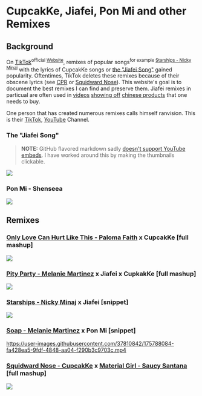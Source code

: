 # CupcakKe, Jiafei, Pon Mi and other Remixes

## Background
On [TikTok](https://en.wikipedia.org/wiki/TikTok)<sup>official [Website](https://www.tiktok.com/)</sup>, remixes of popular songs<sup>for example [Starships - Nicky Minaj](#starships---nicky-minaj-x-jiafei)</sup> with the lyrics of CupcakKe songs or [the "Jiafei Song"](#the-jiafei-song) gained popularity. Oftentimes, TikTok deletes these remixes because of their obscene lyrics (see [CPR](https://www.youtube.com/watch?v=aRO4wQ4SVTk) or [Squidward Nose](https://www.youtube.com/watch?v=8Jo_sAPspIQ)). This website's goal is to document the best remixes I can find and preserve them. Jiafei remixes in particual are often used in [videos](https://www.tiktok.com/@chiwis_minaj/video/7086754267494714630) [showing off](https://www.tiktok.com/@jiafei_home_products/video/7100469823250926853) [chinese products](https://www.tiktok.com/@jiafei_home_products/video/7095322469283745029) that one needs to buy.

One person that has created numerous remixes calls himself ranvision. This is their [TikTok](https://www.tiktok.com/@ranvision_official), [YouTube](https://www.youtube.com/channel/UCJctRkdcsQMz7DB0rbZtGhQ) Channel.

### The "Jiafei Song"
> **NOTE:** GitHub flavored markdown sadly [doesn't support YouTube embeds](https://github.com/github/markup/issues/538). I have worked around this by making the thumbnails clickable. 

<a href='https://www.youtube.com/watch?v=f63oc8d8mIM&t=28' title="jiafei song lyrics| 野花香 | english translation"><img src="https://img.youtube.com/vi/f63oc8d8mIM/0.jpg"></a>

### Pon Mi - Shenseea
<a href='https://www.youtube.com/watch?v=D1XbDlgTIrI&t=28' title="Shenseea - Pon Mi (Lyrics) Pussy tight pussy clean pussy fresh Pussy pretty pussy fat full a flesh"><img src="https://img.youtube.com/vi/D1XbDlgTIrI/0.jpg"></a>

## Remixes
### [Only Love Can Hurt Like This - Paloma Faith](https://www.youtube.com/watch?v=skEXVQ_z9ag) x CupcakKe **\[full mashup\]**
<a href='https://www.youtube.com/watch?v=KjJybTxoFkI' title="Paloma Faith - Only Love Can Hurt Like This (CupcakKe Remix)"><img src="https://img.youtube.com/vi/KjJybTxoFkI/0.jpg"></a>

### [Pity Party - Melanie Martinez](https://youtu.be/jJfYduWvDmI?t=45) x Jiafei x CupkakKe **\[full mashup\]**
<a href='https://www.youtube.com/watch?v=gVFuJwfzngs' title="Jiafei - 'Pity Party (Product Party)' (ft. cupcaKKe) (Color Coded Chi/Pinyin/Eng Lyrics)"><img src="https://img.youtube.com/vi/gVFuJwfzngs/0.jpg"></a>

### [Starships - Nicky Minaj](https://youtu.be/s_x76GztTQE?t=42) x Jiafei **\[snippet\]**
<a href='https://www.youtube.com/watch?v=2-sI4kWW8hk' title="Nicki Minaj Starships Jiafei Products Jiafei remix Jiafei Roblox candyJoeyNaky Chinese"><img src="https://img.youtube.com/vi/2-sI4kWW8hk/0.jpg"></a>

### [Soap - Melanie Martinez](https://youtu.be/k4INC0yk_vo?t=56) x Pon Mi **\[snippet\]**
https://user-images.githubusercontent.com/37810842/175788084-fa428ea5-9fdf-4848-aa04-f290b3c9703c.mp4

### [Squidward Nose - CupcakKe](https://www.youtube.com/watch?v=8Jo_sAPspIQ) x [Material Girl - Saucy Santana](https://www.youtube.com/watch?v=0en8CjgVl6w) **\[full mashup\]**
<a href='https://www.youtube.com/watch?v=AsS8mjxJiVE' title="squidward nose x material girl FULL MASHUP"><img src="https://img.youtube.com/vi/AsS8mjxJiVE/0.jpg"></a>

